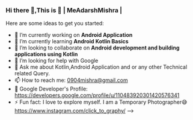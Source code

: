 ### Hi there 👋,This is 🌱 | MeAdarshMishra | 

Here are some ideas to get you started:

- 🔭 I’m currently working on **Android Application**
- 🌱 I’m currently learning **Android Kotlin Basics**
- 👯 I’m looking to collaborate on **Android development and building applications using Kotlin**
- 🤔 I’m looking for help with Google
- 💬 Ask me about Kotlin,Android Application and or any other Technical related Query. 
- 📫 How to reach me: 0904mishra@gmail.com
- 🔭 Google Developer's Profile: https://developers.google.com/profile/u/110483920301420576341
- ⚡ Fun fact:  I love to explore myself.
                I am a Temporary Photographer😅 https://www.instagram.com/click_to_graphy/ 
-->
